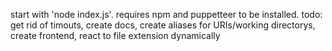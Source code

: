 start with 'node index.js'. requires npm and puppetteer to be installed.
todo: get rid of timouts, create docs, create aliases for URIs/working directorys, create frontend, react to file extension dynamically
